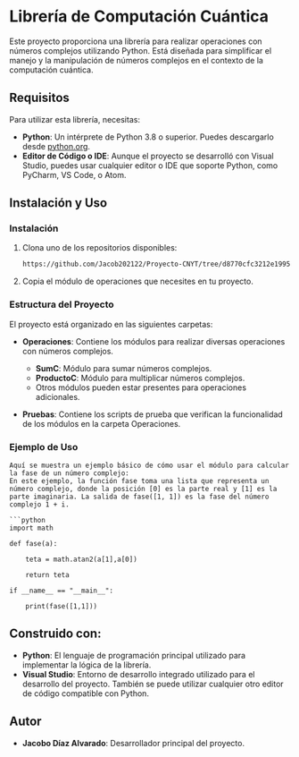 # Librería de Computación Cuántica

Este proyecto proporciona una librería para realizar operaciones con números complejos utilizando Python. Está diseñada para simplificar el manejo y la manipulación de números complejos en el contexto de la computación cuántica.

## Requisitos

Para utilizar esta librería, necesitas:

- **Python**: Un intérprete de Python 3.8 o superior. Puedes descargarlo desde [python.org](https://www.python.org/).
- **Editor de Código o IDE**: Aunque el proyecto se desarrolló con Visual Studio, puedes usar cualquier editor o IDE que soporte Python, como PyCharm, VS Code, o Atom.



## Instalación y Uso

### Instalación

1. Clona uno de los repositorios disponibles:
    ```bash
    https://github.com/Jacob202122/Proyecto-CNYT/tree/d8770cfc3212e1995115f5411da4c107730e644a/Complex%20Library
    ```

2. Copia el módulo de operaciones que necesites en tu proyecto. 



### Estructura del Proyecto

El proyecto está organizado en las siguientes carpetas:

- **Operaciones**: Contiene los módulos para realizar diversas operaciones con números complejos.
  - **SumC**: Módulo para sumar números complejos.
  - **ProductoC**: Módulo para multiplicar números complejos.
  - Otros módulos pueden estar presentes para operaciones adicionales.

- **Pruebas**: Contiene los scripts de prueba que verifican la funcionalidad de los módulos en la carpeta Operaciones.

### Ejemplo de Uso

    Aquí se muestra un ejemplo básico de cómo usar el módulo para calcular la fase de un número complejo:
    En este ejemplo, la función fase toma una lista que representa un número complejo, donde la posición [0] es la parte real y [1] es la parte imaginaria. La salida de fase([1, 1]) es la fase del número complejo 1 + i.
    
    ```python
    import math

    def fase(a):
        
        teta = math.atan2(a[1],a[0])
        
        return teta
        
    if __name__ == "__main__":
        
        print(fase([1,1]))
            
    




## Construido con:

- **Python**: El lenguaje de programación principal utilizado para implementar la lógica de la librería.
- **Visual Studio**: Entorno de desarrollo integrado utilizado para el desarrollo del proyecto. También se puede utilizar cualquier otro editor de código compatible con Python.

## Autor

- **Jacobo Díaz Alvarado**: Desarrollador principal del proyecto.

